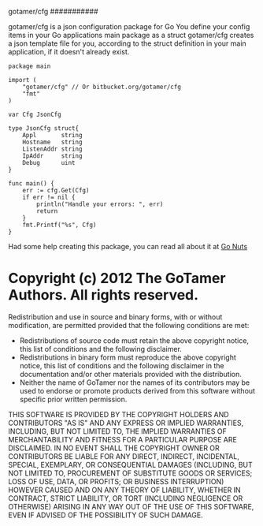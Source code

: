gotamer/cfg
###########

gotamer/cfg is a json configuration package for Go
You define your config items in your Go applications main package as a struct
gotamer/cfg creates a json template file for you, according to the struct 
definition in your main application, if it doesn't already exist.


	package main

	import (
		"gotamer/cfg" // Or bitbucket.org/gotamer/cfg
		"fmt"
	)

	var Cfg JsonCfg

	type JsonCfg struct{
		Appl       string
		Hostname   string
		ListenAddr string
		IpAddr     string
		Debug      uint
	}

	func main() {
		err := cfg.Get(Cfg)
		if err != nil {
			println("Handle your errors: ", err)
			return
		}
		fmt.Printf("%s", Cfg)
	}


Had some help creating this package, you can read all about it at 
[Go Nuts](https://groups.google.com/forum/?fromgroups=#!topic/golang-nuts/3iYS3UNYJUo "Go Nuts")


Copyright (c) 2012 The GoTamer Authors. All rights reserved.
============================================================
Redistribution and use in source and binary forms, with or without
modification, are permitted provided that the following conditions are
met:

   * Redistributions of source code must retain the above copyright
notice, this list of conditions and the following disclaimer.
   * Redistributions in binary form must reproduce the above
copyright notice, this list of conditions and the following disclaimer
in the documentation and/or other materials provided with the
distribution.
   * Neither the name of GoTamer nor the names of its
contributors may be used to endorse or promote products derived from
this software without specific prior written permission.

THIS SOFTWARE IS PROVIDED BY THE COPYRIGHT HOLDERS AND CONTRIBUTORS
"AS IS" AND ANY EXPRESS OR IMPLIED WARRANTIES, INCLUDING, BUT NOT
LIMITED TO, THE IMPLIED WARRANTIES OF MERCHANTABILITY AND FITNESS FOR
A PARTICULAR PURPOSE ARE DISCLAIMED. IN NO EVENT SHALL THE COPYRIGHT
OWNER OR CONTRIBUTORS BE LIABLE FOR ANY DIRECT, INDIRECT, INCIDENTAL,
SPECIAL, EXEMPLARY, OR CONSEQUENTIAL DAMAGES (INCLUDING, BUT NOT
LIMITED TO, PROCUREMENT OF SUBSTITUTE GOODS OR SERVICES; LOSS OF USE,
DATA, OR PROFITS; OR BUSINESS INTERRUPTION) HOWEVER CAUSED AND ON ANY
THEORY OF LIABILITY, WHETHER IN CONTRACT, STRICT LIABILITY, OR TORT
(INCLUDING NEGLIGENCE OR OTHERWISE) ARISING IN ANY WAY OUT OF THE USE
OF THIS SOFTWARE, EVEN IF ADVISED OF THE POSSIBILITY OF SUCH DAMAGE.